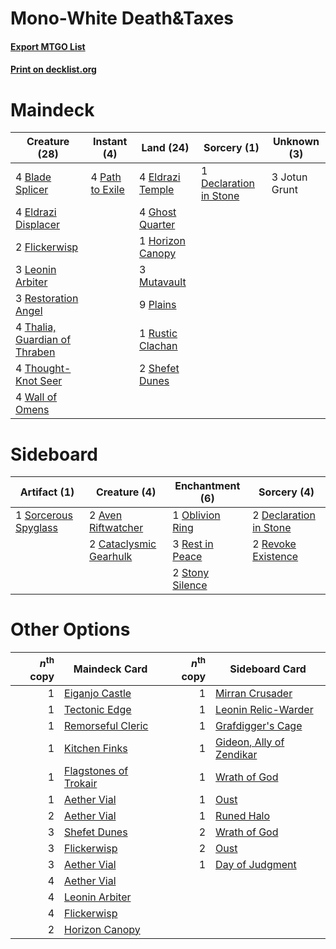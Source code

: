 # Mono-White Death&amp;Taxes

#### [Export MTGO List](../collection/Mono-White%20Death&amp;Taxes/Mono-White%20Death&amp;Taxes.txt)
#### [Print on decklist.org](http://decklist.org/?deckmain=4%09Blade%20Splicer%0A1%09Declaration%20in%20Stone%0A4%09Eldrazi%20Displacer%0A4%09Eldrazi%20Temple%0A2%09Flickerwisp%0A4%09Ghost%20Quarter%0A1%09Horizon%20Canopy%0A3%09Jotun%20Grunt%0A3%09Leonin%20Arbiter%0A3%09Mutavault%0A4%09Path%20to%20Exile%0A9%09Plains%0A3%09Restoration%20Angel%0A1%09Rustic%20Clachan%0A2%09Shefet%20Dunes%0A4%09Thalia,%20Guardian%20of%20Thraben%0A4%09Thought-Knot%20Seer%0A4%09Wall%20of%20Omens&deckside=2%09Aven%20Riftwatcher%0A2%09Cataclysmic%20Gearhulk%0A2%09Declaration%20in%20Stone%0A1%09Oblivion%20Ring%0A3%09Rest%20in%20Peace%0A2%09Revoke%20Existence%0A1%09Sorcerous%20Spyglass%0A2%09Stony%20Silence)
# Maindeck

|                                             Creature (28)                                              |                                       Instant (4)                                        |                                         Land (24)                                         |                                           Sorcery (1)                                           | Unknown (3) |
|--------------------------------------------------------------------------------------------------------|------------------------------------------------------------------------------------------|-------------------------------------------------------------------------------------------|-------------------------------------------------------------------------------------------------|-------------|
|4 [Blade Splicer](http://gatherer.wizards.com/Pages/Card/Details.aspx?multiverseid=425828)              |4 [Path to Exile](http://gatherer.wizards.com/Pages/Card/Details.aspx?multiverseid=220511)|4 [Eldrazi Temple](http://gatherer.wizards.com/Pages/Card/Details.aspx?multiverseid=401710)|1 [Declaration in Stone](http://gatherer.wizards.com/Pages/Card/Details.aspx?multiverseid=409750)|3 Jotun Grunt|
|4 [Eldrazi Displacer](http://gatherer.wizards.com/Pages/Card/Details.aspx?multiverseid=407523)          |                                                                                          |4 [Ghost Quarter](http://gatherer.wizards.com/Pages/Card/Details.aspx?multiverseid=389534) |                                                                                                 |             |
|2 [Flickerwisp](http://gatherer.wizards.com/Pages/Card/Details.aspx?multiverseid=376338)                |                                                                                          |1 [Horizon Canopy](http://gatherer.wizards.com/Pages/Card/Details.aspx?multiverseid=409571)|                                                                                                 |             |
|3 [Leonin Arbiter](http://gatherer.wizards.com/Pages/Card/Details.aspx?multiverseid=432996)             |                                                                                          |3 [Mutavault](http://gatherer.wizards.com/Pages/Card/Details.aspx?multiverseid=370733)     |                                                                                                 |             |
|3 [Restoration Angel](http://gatherer.wizards.com/Pages/Card/Details.aspx?multiverseid=240096)          |                                                                                          |9 [Plains](http://gatherer.wizards.com/Pages/Card/Details.aspx?multiverseid=439856)        |                                                                                                 |             |
|4 [Thalia, Guardian of Thraben](http://gatherer.wizards.com/Pages/Card/Details.aspx?multiverseid=442025)|                                                                                          |1 [Rustic Clachan](http://gatherer.wizards.com/Pages/Card/Details.aspx?multiverseid=222717)|                                                                                                 |             |
|4 [Thought-Knot Seer](http://gatherer.wizards.com/Pages/Card/Details.aspx?multiverseid=407519)          |                                                                                          |2 [Shefet Dunes](http://gatherer.wizards.com/Pages/Card/Details.aspx?multiverseid=430872)  |                                                                                                 |             |
|4 [Wall of Omens](http://gatherer.wizards.com/Pages/Card/Details.aspx?multiverseid=247400)              |                                                                                          |                                                                                           |                                                                                                 |             |


# Sideboard

|                                         Artifact (1)                                          |                                          Creature (4)                                           |                                     Enchantment (6)                                      |                                           Sorcery (4)                                           |
|-----------------------------------------------------------------------------------------------|-------------------------------------------------------------------------------------------------|------------------------------------------------------------------------------------------|-------------------------------------------------------------------------------------------------|
|1 [Sorcerous Spyglass](http://gatherer.wizards.com/Pages/Card/Details.aspx?multiverseid=435407)|2 [Aven Riftwatcher](http://gatherer.wizards.com/Pages/Card/Details.aspx?multiverseid=413543)    |1 [Oblivion Ring](http://gatherer.wizards.com/Pages/Card/Details.aspx?multiverseid=174909)|2 [Declaration in Stone](http://gatherer.wizards.com/Pages/Card/Details.aspx?multiverseid=409750)|
|                                                                                               |2 [Cataclysmic Gearhulk](http://gatherer.wizards.com/Pages/Card/Details.aspx?multiverseid=417582)|3 [Rest in Peace](http://gatherer.wizards.com/Pages/Card/Details.aspx?multiverseid=442021)|2 [Revoke Existence](http://gatherer.wizards.com/Pages/Card/Details.aspx?multiverseid=378397)    |
|                                                                                               |                                                                                                 |2 [Stony Silence](http://gatherer.wizards.com/Pages/Card/Details.aspx?multiverseid=247425)|                                                                                                 |


# Other Options

|*n*<sup>th</sup> copy|                                         Maindeck Card                                          |*n*<sup>th</sup> copy|                                          Sideboard Card                                           |
|--------------------:|------------------------------------------------------------------------------------------------|--------------------:|---------------------------------------------------------------------------------------------------|
|                    1|[Eiganjo Castle](http://gatherer.wizards.com/Pages/Card/Details.aspx?multiverseid=79205)        |                    1|[Mirran Crusader](http://gatherer.wizards.com/Pages/Card/Details.aspx?multiverseid=213802)         |
|                    1|[Tectonic Edge](http://gatherer.wizards.com/Pages/Card/Details.aspx?multiverseid=389711)        |                    1|[Leonin Relic-Warder](http://gatherer.wizards.com/Pages/Card/Details.aspx?multiverseid=432997)     |
|                    1|[Remorseful Cleric](http://gatherer.wizards.com/Pages/Card/Details.aspx?multiverseid=447169)    |                    1|[Grafdigger's Cage](http://gatherer.wizards.com/Pages/Card/Details.aspx?multiverseid=278452)       |
|                    1|[Kitchen Finks](http://gatherer.wizards.com/Pages/Card/Details.aspx?multiverseid=370458)        |                    1|[Gideon, Ally of Zendikar](http://gatherer.wizards.com/Pages/Card/Details.aspx?multiverseid=401897)|
|                    1|[Flagstones of Trokair](http://gatherer.wizards.com/Pages/Card/Details.aspx?multiverseid=116733)|                    1|[Wrath of God](http://gatherer.wizards.com/Pages/Card/Details.aspx?multiverseid=129808)            |
|                    1|[Aether Vial](http://gatherer.wizards.com/Pages/Card/Details.aspx?multiverseid=48146)           |                    1|[Oust](http://gatherer.wizards.com/Pages/Card/Details.aspx?multiverseid=401649)                    |
|                    2|[Aether Vial](http://gatherer.wizards.com/Pages/Card/Details.aspx?multiverseid=48146)           |                    1|[Runed Halo](http://gatherer.wizards.com/Pages/Card/Details.aspx?multiverseid=154005)              |
|                    3|[Shefet Dunes](http://gatherer.wizards.com/Pages/Card/Details.aspx?multiverseid=430872)         |                    2|[Wrath of God](http://gatherer.wizards.com/Pages/Card/Details.aspx?multiverseid=129808)            |
|                    3|[Flickerwisp](http://gatherer.wizards.com/Pages/Card/Details.aspx?multiverseid=376338)          |                    2|[Oust](http://gatherer.wizards.com/Pages/Card/Details.aspx?multiverseid=401649)                    |
|                    3|[Aether Vial](http://gatherer.wizards.com/Pages/Card/Details.aspx?multiverseid=48146)           |                    1|[Day of Judgment](http://gatherer.wizards.com/Pages/Card/Details.aspx?multiverseid=439344)         |
|                    4|[Aether Vial](http://gatherer.wizards.com/Pages/Card/Details.aspx?multiverseid=48146)           |                     |                                                                                                   |
|                    4|[Leonin Arbiter](http://gatherer.wizards.com/Pages/Card/Details.aspx?multiverseid=432996)       |                     |                                                                                                   |
|                    4|[Flickerwisp](http://gatherer.wizards.com/Pages/Card/Details.aspx?multiverseid=376338)          |                     |                                                                                                   |
|                    2|[Horizon Canopy](http://gatherer.wizards.com/Pages/Card/Details.aspx?multiverseid=409571)       |                     |                                                                                                   |

